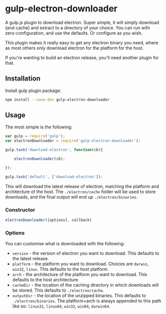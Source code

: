 # gulp-electron-downloader

A gulp.js plugin to download electron. Super simple, it will simply download (and cache) and extract to a directory of your choice. You can run with zero-configuration, and use the defaults. Or configure as you wish.

This plugin makes it really easy to get any electron binary you need, where as most others only download electron for the platform for the host.

If you're wanting to build an electron release, you'll need another plugin for that.

## Installation

Install gulp plugin package:

```sh
npm install --save-dev gulp-electron-downloader
```

## Usage

The most simple is the following:

```js
var gulp = require('gulp');
var electronDownloader = require('gulp-electron-downloader');

gulp.task('download-electron', function(cb){

    electronDownloader(cb);

});

gulp.task('default', ['download-electron']);
```

This will download the latest release of electron, matching the platform and architecture of the host. The `./electron/cache` folder will be used to store downloads, and the final output will end up `./electron/binaries`.

### Constructor

```js
electronDownloader([options], callback)
```

### Options

You can customise what is downloaded with the following:

- `version` - the version of electron you want to download. This defaults to the latest release.
- `platform` - the platform you want to download. Choices are `darwin`, `win32`, `linux`. This defaults to the host platform.
- `arch` - the architecture of the platform you want to download. This defaults to the host architecture.
- `cacheDir` - the location of the caching directory in which downloads will be stored. This defaults to `./electron/cache`.
- `outputDir` - the location of the unzipped binaries. This defaults to `./electron/binaries`. The platform+arch is always appended to this path like so: `linux32`, `linux64`, `win32`, `win64`, `darwin64`.

